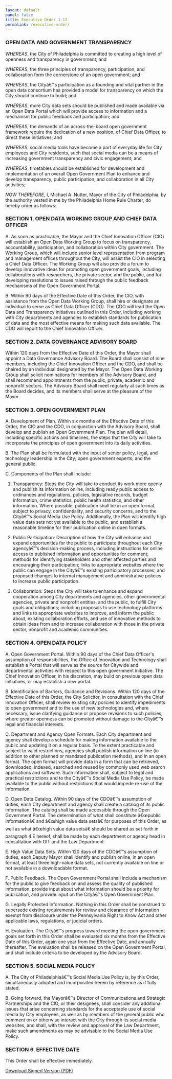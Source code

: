 ```yaml
---
layout: default
panel: false
title: Executive Order 1-12
permalink: /executive-order/
---
```

### OPEN DATA AND GOVERNMENT TRANSPARENCY

*WHEREAS*, the City of Philadelphia is committed to creating a high level of openness and transparency in government; and

*WHEREAS*, the three principles of transparency, participation, and collaboration form the cornerstone of an open government; and

*WHEREAS*, the Cityâ€™s participation as a founding and vital partner in the open data consortium has provided a model for transparency on which the City should continue to build; and

*WHEREAS*, more City data sets should be published and made available via an Open Data Portal which will provide access to information and a mechanism for public feedback and participation; and

*WHEREAS*, the demands of an across-the-board open government framework require the dedication of a new position, of Chief Data Officer, to direct these initiatives; and

*WHEREAS*, social media tools have become a part of everyday life for City employees and City residents, such that social media can be a means of increasing government transparency and civic engagement; and

*WHEREAS*, timetables should be established for development and implementation of an overall Open Government Plan to enhance and develop transparency, public participation, and collaboration in all City activities;

*NOW THEREFORE*, I, Michael A. Nutter, Mayor of the City of Philadelphia, by the authority vested in me by the Philadelphia Home Rule Charter, do hereby order as follows:

### SECTION 1. OPEN DATA WORKING GROUP AND CHIEF DATA OFFICER

A. As soon as practicable, the Mayor and the Chief Innovation Officer (CIO) will establish an Open Data Working Group to focus on transparency, accountability, participation, and collaboration within City government. The Working Group, which will include senior level representation from program and management offices throughout the City, will assist the CIO in selecting a Chief Data Officer. The Working Group will also provide a forum to develop innovative ideas for promoting open government goals, including collaborations with researchers, the private sector, and the public, and for developing resolutions to issues raised through the public feedback mechanisms of the Open Government Portal.</li>

B. Within 90 days of the Effective Date of this Order, the CIO, with assistance from the Open Data Working Group, shall hire or designate an individual to serve as Chief Data Officer (CDO). The CDO will lead the Open Data and Transparency initiatives outlined in this Order, including working with City departments and agencies to establish standards for publication of data and the most effective means for making such data available. The CDO will report to the Chief Innovation Officer.

### SECTION 2. DATA GOVERNANCE ADVISORY BOARD

Within 120 days from the Effective Date of this Order, the Mayor shall appoint a Data Governance Advisory Board. The Board shall consist of nine members, including the Chief Innovation Officer and the CDO, and shall be chaired by an individual designated by the Mayor. The Open Data Working Group shall solicit nominations for members of the Advisory Board, and shall recommend appointments from the public, private, academic and nonprofit sectors. The Advisory Board shall meet regularly at such times as the Board decides, and its members shall serve at the pleasure of the Mayor.

### SECTION 3. OPEN GOVERNMENT PLAN

A. Development of Plan. Within six months of the Effective Date of this Order, the CIO and the CDO, in conjunction with the Advisory Board, shall develop and publish an Open Government Plan. The plan will detail, including specific actions and timelines, the steps that the City will take to incorporate the principles of open government into its daily activities.

B. The Plan shall be formulated with the input of senior policy, legal, and technology leadership in the City; open government experts; and the general public.

C. Components of the Plan shall include:

1. Transparency: Steps the City will take to conduct its work more openly and publish its information online, including ready public access to ordinances and regulations, policies, legislative records, budget information, crime statistics, public health statistics, and other information. Where possible, publication shall be in an open format, subject to privacy, confidentiality, and security concerns, and to the Cityâ€™s Social Media Use Policy. Additionally, the Plan will identify high value data sets not yet available to the public, and establish a reasonable timeline for their publication online in open formats.

2. Public Participation: Description of how the City will enhance and expand opportunities for the public to participate throughout each City agencyâ€™s decision-making process, including instructions for online access to published information and opportunities for comment; methods for identifying stakeholders and other affected parties and encouraging their participation; links to appropriate websites where the public can engage in the Cityâ€™s existing participatory processes; and proposed changes to internal management and administrative policies to increase public participation.

3. Collaboration: Steps the City will take to enhance and expand cooperation among City departments and agencies, other governmental agencies, private and nonprofit entities, and the public, to fulfill City goals and obligations; including proposals to use technology platforms and links to appropriate websites to improve, and inform the public about, existing collaboration efforts, and use of innovative methods to obtain ideas from and to increase collaboration with those in the private sector, nonprofit and academic communities.

### SECTION 4. OPEN DATA POLICY

A. Open Government Portal. Within 90 days of the Chief Data Officer's assumption of responsibilities, the Office of Innovation and Technology shall establish a Portal that will serve as the source for Citywide and departmental activities with respect to this open government initiative. The Chief Innovation Officer, in his discretion, may build on previous open data initiatives, or may establish a new portal.

B. Identification of Barriers, Guidance and Revisions. Within 120 days of the Effective Date of this Order, the City Solicitor, in consultation with the Chief Innovation Officer, shall review existing city policies to identify impediments to open government and to the use of new technologies and, where necessary, issue clarifying guidance or propose revisions to such policies, where greater openness can be promoted without damage to the Cityâ€™s legal and financial interests.

C. Department and Agency Open Formats. Each City department and agency shall develop a schedule for making information available to the public and updating it on a regular basis. To the extent practicable and subject to valid restrictions, agencies shall publish information on line (in addition to other planned or mandated publication methods), and in an open format. The open format will provide data in a form that can be retrieved, downloaded, indexed, searched and reused by commonly used web search applications and software. Such information shall, subject to legal and practical restrictions and to the Cityâ€™s Social Media Use Policy, be made available to the public without restrictions that would impede re-use of the information.

D. Open Data Catalog. Within 90 days of the CDOâ€™s assumption of duties, each City department and agency shall create a catalog of its public information. The catalog shall be made accessible through the Open Government Portal. The determination of what shall constitute â€œpublic informationâ€ and â€œhigh value data setsâ€ for purposes of this Order, as well as what â€œhigh value data setsâ€ should be shared as set forth in paragraph 4.E hereof, shall be made by each department or agency head in consultation with OIT and the Law Department.

E. High Value Data Sets. Within 120 days of the CDOâ€™s assumption of duties, each Deputy Mayor shall identify and publish online, in an open format, at least three high-value data sets, not currently available on line or not available in a downloadable format.

F. Public Feedback. The Open Government Portal shall include a mechanism for the public to give feedback on and assess the quality of published information, provide input about what information should be a priority for publication, and provide input on the Cityâ€™s Open Government Plan.

G. Legally Protected Information. Nothing in this Order shall be construed to supersede existing requirements for review and clearance of information exempt from disclosure under the Pennsylvania Right to Know Act and other applicable laws, regulations, or judicial orders.

H. Evaluation. The Cityâ€™s progress toward meeting the open government goals set forth in this Order shall be evaluated six months from the Effective Date of this Order, again one year from the Effective Date, and annually thereafter. The evaluation shall be released on the Open Government Portal, and shall include criteria to be developed by the Advisory Board.

### SECTION 5. SOCIAL MEDIA POLICY

A. The City of Philadelphiaâ€™s Social Media Use Policy is, by this Order, simultaneously adopted and incorporated herein by reference as if fully stated.

B. Going forward, the Mayorâ€™s Director of Communications and Strategic Partnerships and the CIO, or their designees, shall consider any additional issues that arise concerning standards for the acceptable use of social media by City employees, as well as by members of the general public who comment on or otherwise interact with the City through its social media websites, and shall, with the review and approval of the Law Department, make such amendments as may be advisable to the Social Media Use Policy.

### SECTION 6. EFFECTIVE DATE

This Order shall be effective immediately.

[Download Signed Version (PDF)](http://www.phila.gov/ExecutiveOrders/Executive%20Orders/2012_EO01-12.pdf)